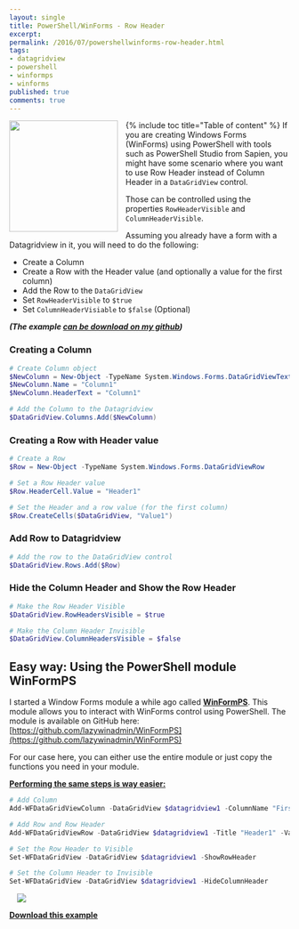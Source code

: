 ```yaml
---
layout: single
title: PowerShell/WinForms - Row Header
excerpt: 
permalink: /2016/07/powershellwinforms-row-header.html
tags: 
- datagridview
- powershell
- winformps
- winforms
published: true
comments: true
---
```


{% include toc title="Table of content" %}
<a href="{{ base_path }}/images/2016/20160728_PowerShellWinForms_-_Row_Header/DataGridView_RawHeader2__851313811__-301x308.jpg" imageanchor="1" style="clear: left; float: left; margin-bottom: 1em; margin-right: 1em;"><img border="0" height="200" src="{{ base_path }}/images/2016/20160728_PowerShellWinForms_-_Row_Header/DataGridView_RawHeader2__334636553__-195x200.jpg" width="195" /></a>If you are creating Windows Forms (WinForms) using PowerShell with tools such as PowerShell Studio from Sapien, you might have some scenario where you want to use Row Header instead of Column Header in a ```DataGridView``` control.

Those can be controlled using the properties ```RowHeaderVisible``` and ```ColumnHeaderVisible```.


Assuming you already have a form with a Datagridview in it, you will need to do the following:

* Create a Column
* Create a Row with the Header value (and optionally a value for the first column)
* Add the Row to the ```DataGridView```
* Set ```RowHeaderVisible``` to ```$true```
* Set ```ColumnHeaderVisiable``` to ```$false``` (Optional)

<b><i>(The example <a href="https://github.com/lazywinadmin/PowerShellGUI/tree/master/_Examples/DataGridView/DataGridView_RowHeader" target="_blank">can be download on my github</a>)</i></b>

### Creating a Column

```powershell
# Create Column object
$NewColumn = New-Object -TypeName System.Windows.Forms.DataGridViewTextBoxColumn
$NewColumn.Name = "Column1"
$NewColumn.HeaderText = "Column1"

# Add the Column to the Datagridview
$DataGridView.Columns.Add($NewColumn)
```

### Creating a Row with Header value

```powershell
# Create a Row
$Row = New-Object -TypeName System.Windows.Forms.DataGridViewRow

# Set a Row Header value
$Row.HeaderCell.Value = "Header1"

# Set the Header and a row value (for the first column)
$Row.CreateCells($DataGridView, "Value1")

```

### Add Row to Datagridview
```powershell
# Add the row to the DataGridView control
$DataGridView.Rows.Add($Row)
```

### Hide the Column Header and Show the Row Header

```powershell
# Make the Row Header Visible
$DataGridView.RowHeadersVisible = $true

# Make the Column Header Invisible
$DataGridView.ColumnHeadersVisible = $false
```

## Easy way: Using the PowerShell module WinFormPS

I started a Window Forms module a while ago called <b><u>WinFormPS</u></b>. This module allows you to interact with WinForms control using PowerShell.
The module is available on GitHub here: [https://github.com/lazywinadmin/WinFormPS](https://github.com/lazywinadmin/WinFormPS)

For our case here, you can either use the entire module or just copy the functions you need in your module.

<b><u>Performing the same steps is way easier:</u></b>

```powershell
# Add Column
Add-WFDataGridViewColumn -DataGridView $datagridview1 -ColumnName "First Column"

# Add Row and Row Header
Add-WFDataGridViewRow -DataGridView $datagridview1 -Title "Header1" -Values "Value1"

# Set the Row Header to Visible
Set-WFDataGridView -DataGridView $datagridview1 -ShowRowHeader

# Set the Column Header to Invisible
Set-WFDataGridView -DataGridView $datagridview1 -HideColumnHeader
```


<a href="{{ base_path }}/images/2016/20160728_PowerShellWinForms_-_Row_Header/DataGridView_RawHeader2__109809389__-301x308.jpg" imageanchor="1" style="margin-left: 1em; margin-right: 1em;"><img border="0" src="{{ base_path }}/images/2016/20160728_PowerShellWinForms_-_Row_Header/DataGridView_RawHeader2__109809389__-301x308.jpg" /></a>

<b><u><a href="https://github.com/lazywinadmin/PowerShellGUI/tree/master/_Examples/DataGridView/DataGridView_RowHeader" target="_blank">Download this example</a></u></b>
